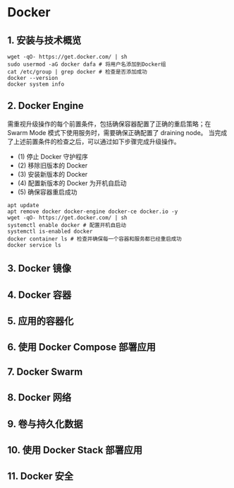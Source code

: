 # Docker

## 1. 安装与技术概览
```shell
wget -qO- https://get.docker.com/ | sh
sudo usermod -aG docker dafa # 将用户名添加到Docker组
cat /etc/group | grep docker # 检查是否添加成功
docker --version
docker system info
```
## 2. Docker Engine
需重视升级操作的每个前置条件，包括确保容器配置了正确的重启策略；在 Swarm Mode 模式下使用服务时，需要确保正确配置了 draining node。
当完成了上述前置条件的检查之后，可以通过如下步骤完成升级操作。
- (1) 停止 Docker 守护程序
- (2) 移除旧版本的 Docker
- (3) 安装新版本的 Docker
- (4) 配置新版本的 Docker 为开机自启动
- (5) 确保容器重启成功
```shell
apt update
apt remove docker docker-engine docker-ce docker.io -y
wget -qO- https://get.docker.com/ | sh
systemctl enable docker # 配置开机自启动
systemctl is-enabled docker
docker container ls # 检查并确保每一个容器和服务都已经重启成功
docker service ls
```

## 3. Docker 镜像

## 4. Docker 容器

## 5. 应用的容器化

## 6. 使用 Docker Compose 部署应用

## 7. Docker Swarm

## 8. Docker 网络

## 9. 卷与持久化数据

## 10. 使用 Docker Stack 部署应用

## 11. Docker 安全
